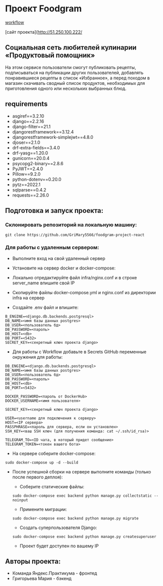 # Проект Foodgram
[workflow](https://github.com/GriMary5566/foodgram-project-react/actions/workflows/foodgram_workflow.yml/badge.svg)

[сайт проекта](http://51.250.100.222/


## Социальная сеть любителей кулинарии «Продуктовый помощник»

На этом сервисе пользователи смогут публиковать рецепты, подписываться на публикации других пользователей, добавлять понравившиеся рецепты в список «Избранное», а перед походом в магазин скачивать сводный список продуктов, необходимых для приготовления одного или нескольких выбранных блюд.

## requirements

- asgiref==3.2.10
- django==2.2.16
- django-filter==21.1
- djangorestframework==3.12.4
- djangorestframework-simplejwt==4.8.0
- djoser==2.1.0
- drf-extra-fields==3.4.0
- drf-yasg==1.20.0
- gunicorn==20.0.4
- psycopg2-binary==2.8.6
- PyJWT==2.4.0
- Pillow==9.2.0
- python-dotenv==0.20.0
- pytz==2022.1
- sqlparse==0.4.2
- requests==2.26.0

## Подготовка и запуск проекта:

### Склонировать репозиторий на локальную машину:

```
git clone https://github.com/GriMary5566/foodgram-project-react

```

### Для работы с удаленным сервером:

- Выполните вход на свой удаленный сервер

- Установите на сервер docker и docker-compose:

- Локально отредактируйте файл infra/nginx.conf и в строке server_name впишите свой IP

- Скопируйте файлы docker-compose.yml и nginx.conf из директории infra на сервер

- Cоздайте .env файл и впишите:

```
B_ENGINE=<django.db.backends.postgresql>
DB_NAME=<имя базы данных postgres>
DB_USER=<пользователь бд>
DB_PASSWORD=<пароль>
DB_HOST=<db>
DB_PORT=<5432>
SECRET_KEY=<секретный ключ проекта django>

```

- Для работы с Workflow добавьте в Secrets GitHub переменные окружения для работы:

```
DB_ENGINE=<django.db.backends.postgresql>
DB_NAME=<имя базы данных postgres>
DB_USER=<пользователь бд>
DB_PASSWORD=<пароль>
DB_HOST=<db>
DB_PORT=<5432>

DOCKER_PASSWORD=<пароль от DockerHub>
DOCKER_USERNAME=<имя пользователя>

SECRET_KEY=<секретный ключ проекта django>

USER=<username для подключения к серверу>
HOST=<IP сервера>
PASSPHRASE=<пароль для сервера, если он установлен>
SSH_KEY=<ваш SSH ключ (для получения команда: cat ~/.ssh/id_rsa)>

TELEGRAM_TO=<ID чата, в который придет сообщение>
TELEGRAM_TOKEN=<токен вашего бота>

```

-   На сервере соберите docker-compose:
    

```
sudo docker-compose up -d --build

```

-   После успешной сборки на сервере выполните команды (только после первого деплоя):
    
    -   Соберите статические файлы:
    
    ```
    sudo docker-compose exec backend python manage.py collectstatic --noinput
    
    ```
    
    -   Примените миграции:
    
    ```
    sudo docker-compose exec backend python manage.py migrate
    
    ```
         
       
    -   Создать суперпользователя Django:
    
    ```
    sudo docker-compose exec backend python manage.py createsuperuser
    
    ```
    
    -   Проект будет доступен по вашему IP



## Авторы проекта:

- Команда Яндекс.Практикума - фронтед
- Григорьева Мария - бэкенд